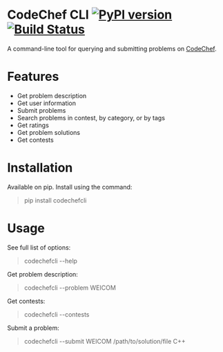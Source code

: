 # CodeChef CLI [![PyPI version](https://badge.fury.io/py/codechefcli.svg)](https://badge.fury.io/py/codechefcli) [![Build Status](https://api.travis-ci.org/sk364/codechef-cli.svg?branch=master)](https://api.travis-ci.org/sk364/codechef-cli)

A command-line tool for querying and submitting problems on [CodeChef](https://www.codechef.com/).

# Features

* Get problem description
* Get user information
* Submit problems
* Search problems in contest, by category, or by tags
* Get ratings
* Get problem solutions
* Get contests


# Installation

Available on pip. Install using the command:

> pip install codechefcli


# Usage

See full list of options:  
> codechefcli --help

Get problem description:  
> codechefcli --problem WEICOM

Get contests:  
> codechefcli --contests

Submit a problem:  
> codechefcli --submit WEICOM /path/to/solution/file C++
